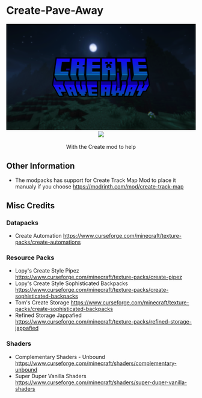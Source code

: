 # Create-Pave-Away

<div align="center">
  <img src="https://github.com/GamerVerse722/Create-Pave-Away/blob/main/Create%20Pave%20Away%20Wide.png?raw=true">
  <a href="https://discord.gg/AjE6VMmRJ4"><img src="https://dcbadge.vercel.app/api/server/AjE6VMmRJ4"></a>
  <p>With the Create mod to help</p>
</div>

## Other Information
- The modpacks has support for Create Track Map Mod to place it manualy if you choose https://modrinth.com/mod/create-track-map

## Misc Credits
### Datapacks
- Create Automation https://www.curseforge.com/minecraft/texture-packs/create-automations
### Resource Packs
- Lopy's Create Style Pipez https://www.curseforge.com/minecraft/texture-packs/create-pipez
- Lopy's Create Style Sophisticated Backpacks https://www.curseforge.com/minecraft/texture-packs/create-sophisticated-backpacks
- Tom's Create Storage https://www.curseforge.com/minecraft/texture-packs/create-sophisticated-backpacks
- Refined Storage Jappafied https://www.curseforge.com/minecraft/texture-packs/refined-storage-jappafied
### Shaders
- Complementary Shaders - Unbound https://www.curseforge.com/minecraft/shaders/complementary-unbound
- Super Duper Vanilla Shaders https://www.curseforge.com/minecraft/shaders/super-duper-vanilla-shaders
